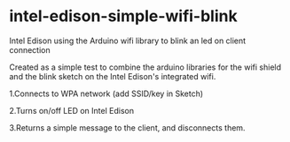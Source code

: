 # intel-edison-simple-wifi-blink
Intel Edison using the Arduino wifi library to blink an led on client connection

Created as a simple test to combine the arduino libraries for the wifi shield and the blink sketch on the Intel Edison's integrated wifi.

1.Connects to WPA network (add SSID/key in Sketch)

2.Turns on/off LED on Intel Edison

3.Returns a simple message to the client, and disconnects them.
